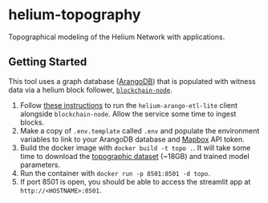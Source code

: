 # helium-topography
Topographical modeling of the Helium Network with applications.

## Getting Started

This tool uses a graph database ([ArangoDB](https://www.arangodb.com/graph-database/)) that is populated with witness data via a helium block follower, [`blockchain-node`](https://github.com/helium/blockchain-node). 

1. Follow [these instructions](https://github.com/evandiewald/helium-arango-etl-lite) to run the `helium-arango-etl-lite` client alongside `blockchain-node`. Allow the service some time to ingest blocks.
2. Make a copy of `.env.template` called `.env` and populate the environment variables to link to your ArangoDB database and [Mapbox](https://www.mapbox.com/) API token.
3. Build the docker image with `docker build -t topo .`. It will take some time to download the [topographic dataset](https://portal.opentopography.org/raster?opentopoID=OTSRTM.042013.4326.1) (~18GB) and trained model parameters.
4. Run the container with `docker run -p 8501:8501 -d topo`.
5. If port 8501 is open, you should be able to access the streamlit app at `http://<HOSTNAME>:8501`.
